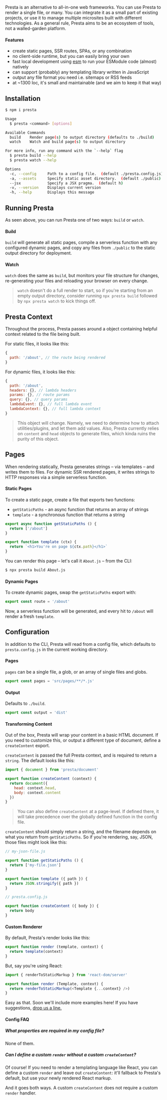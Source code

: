 Presta is an alternative to all-in-one web frameworks. You can use Presta to
render a single file, or many. You can integrate it as a small part of existing
projects, or use it to manage multiple microsites built with different
technologies. As a general rule, Presta aims to be an ecosystem of tools, not a
walled-garden platform.

#### Features

- create static pages, SSR routes, SPAs, or any combination
- no client-side runtime, but you can easily bring your own
- fast local development using [esm](https://github.com/standard-things/esm) to
  run your ESModule code (almost) natively
- can support (probably) any templating library written in JavaScript
- output any file format you need i.e. sitemaps or RSS feeds
- at ~1300 loc, it's small and maintainable (and we aim to keep it that way)

## Installation

```bash
$ npm i presta
```

```bash
Usage
  $ presta <command> [options]

Available Commands
  build    Render page(s) to output directory (defaults to ./build)
  watch    Watch and build page(s) to output directory

For more info, run any command with the `--help` flag
  $ presta build --help
  $ presta watch --help

Options
  -c, --config     Path to a config file.  (default ./presta.config.js)
  -a, --assets     Specify static asset directory.  (default ./public)
  --jsx            Specify a JSX pragma.  (default h)
  -v, --version    Displays current version
  -h, --help       Displays this message
```

## Running Presta

As seen above, you can run Presta one of two ways: `build` or `watch`.

#### Build

`build` will generate all static pages, compile a serverless function with any
configured dynamic pages, and copy any files from `./public` to the static
output directory for deployment.

#### Watch

`watch` does the same as `build`, but monitors your file structure for changes,
re-generating your files and reloading your browser on every change.

> `watch` doesn't do a full render to start, so if you're starting from an empty output
> directory, consider running `npx presta build` followed by `npx presta watch` to
> kick things off.

## Presta Context

Throughout the process, Presta passes around a object containing helpful context
related to the file being built.

For static files, it looks like this:

```js
{
  path: '/about', // the route being rendered
}
```

For dynamic files, it looks like this:

```js
{
  path: '/about',
  headers: {}, // lambda headers
  params: {}, // route params
  query: {}, // query params
  lambdaEvent: {}, // full lambda event
  lambdaContext: {}, // full lambda context
}
```

> This object will change. Namely, we need to determine how to attach
> utilities/plugins, and let them add values. Also, Presta currently relies on
> `content` and `head` objects to generate files, which kinda ruins the purity of
> this object.

## Pages

When rendering statically, Presta generates strings – via templates – and writes
them to files. For dynamic SSR rendered pages, it writes strings to HTTP
responses via a simple serverless function.

#### Static Pages

To create a static page, create a file that exports two functions:

- `getStaticPaths` - an async function that returns an array of strings
- `template` - a synchronous function that returns a string

```js
export async function getStaticPaths () {
  return ['/about']
}

export function template (ctx) {
  return `<h1>You're on page ${ctx.path}</h1>`
}
```

You can render this page – let's call it `About.js` – from the CLI:

```bash
$ npx presta build About.js
```

#### Dynamic Pages

To create dynamic pages, swap the `getStaticPaths` export with:

```js
export const route = '/about'
```

Now, a serverless function will be generated, and every hit to `/about` will
render a fresh `template`.

## Configuration

In addition to the CLI, Presta will read from a config file, which defaults to
`presta.config.js` in the current working directory.

#### Pages

`pages` can be a single file, a glob, or an array of single files and globs.

```js
export const pages = 'src/pages/**/*.js'
```

#### Output

Defaults to `./build`.

```js
export const output = 'dist'
```

#### Transforming Content

Out of the box, Presta will wrap your content in a basic HTML document. If you
need to customize this, or output a different type of document, define a
`createContent` export.

`createContent` is passed the full Presta context, and is required to return a
`string`. The default looks like this:

```js
import { document } from 'presta/document'

export function createContent (context) {
  return document({
    head: context.head,
    body: context.content
  })
}
```

> You can also define `createContent` at a page-level. If defined there, it will
> take precedence over the globally defined function in the config file.

`createContent` should simply return a string, and the filename depends on what
you return from `getStaticPaths`. So if you're rendering, say, JSON, those files might
look like this:

```js
// my-json-file.js

export function getStaticPaths () {
  return ['my-file.json']
}

export function template ({ path }) {
  return JSON.stringify({ path })
}
```

```js
// presta.config.js

export function createContent ({ body }) {
  return body
}
```

#### Custom Renderer

By default, Presta's render looks like this:

```js
export function render (template, context) {
  return template(context)
}
```

But, say you're using React:

```js
import { renderToStaticMarkup } from 'react-dom/server'

export function render (Template, context) {
  return renderToStaticMarkup(<Template {...context} />)
}
```

Easy as that. Soon we'll include more examples here! If you have suggestions,
[drop us a line.](https://github.com/sure-thing/presta/issues/new/choose)

#### Config FAQ

##### What properties are required in my config file?

None of them.

##### Can I define a custom `render` without a custom `createContent`?

Of course! If you need to render a templating language like React, you can
define a custom `render` and leave out `createContent`: it'll fallback to
Presta's default, but use your newly rendered React markup.

And it goes both ways. A custom `createContent` does not require a custom
`render` handler.
